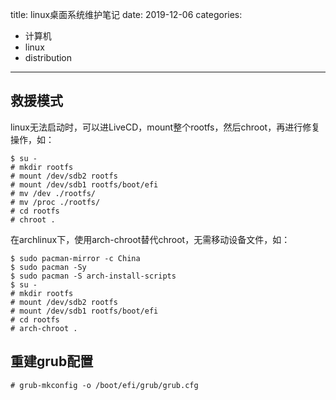 title: linux桌面系统维护笔记
date: 2019-12-06
categories:
- 计算机
- linux
- distribution




---



## 救援模式

linux无法启动时，可以进LiveCD，mount整个rootfs，然后chroot，再进行修复操作，如：

```
$ su -
# mkdir rootfs
# mount /dev/sdb2 rootfs
# mount /dev/sdb1 rootfs/boot/efi
# mv /dev ./rootfs/
# mv /proc ./rootfs/
# cd rootfs
# chroot .
```

在archlinux下，使用arch-chroot替代chroot，无需移动设备文件，如：

```
$ sudo pacman-mirror -c China
$ sudo pacman -Sy
$ sudo pacman -S arch-install-scripts
$ su -
# mkdir rootfs
# mount /dev/sdb2 rootfs
# mount /dev/sdb1 rootfs/boot/efi
# cd rootfs
# arch-chroot .
```



## 重建grub配置

```
# grub-mkconfig -o /boot/efi/grub/grub.cfg
```






